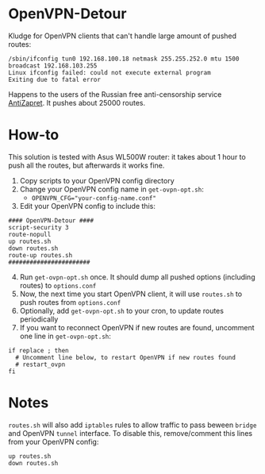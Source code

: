 # OpenVPN-Detour
Kludge for OpenVPN clients that can't handle large amount of pushed routes:

```
/sbin/ifconfig tun0 192.168.100.18 netmask 255.255.252.0 mtu 1500 broadcast 192.168.103.255
Linux ifconfig failed: could not execute external program
Exiting due to fatal error
```

Happens to the users of the Russian free anti-censorship service [AntiZapret](https://antizapret.prostovpn.org/). It pushes about 25000 routes.


# How-to

This solution is tested with Asus WL500W router: it takes about 1 hour to push all the routes, but afterwards it works fine.

1. Copy scripts to your OpenVPN config directory
2. Change your OpenVPN config name in `get-ovpn-opt.sh`:
	* `OPENVPN_CFG="your-config-name.conf"`
3. Edit your OpenVPN config to include this:

  ```
  #### OpenVPN-Detour ####
  script-security 3
  route-nopull
  up routes.sh
  down routes.sh
  route-up routes.sh
  #######################
```

4. Run `get-ovpn-opt.sh` once. It should dump all pushed options (including routes) to `options.conf`
5. Now, the next time you start OpenVPN client, it will use `routes.sh` to push routes from `options.conf`
6. Optionally, add `get-ovpn-opt.sh` to your cron, to update routes periodically
7. If you want to reconnect OpenVPN if new routes are found, uncomment one line in `get-ovpn-opt.sh`:

  ```
  if replace ; then
    # Uncomment line below, to restart OpenVPN if new routes found
    # restart_ovpn
  fi
  ```

# Notes
`routes.sh` will also add `iptables` rules to allow traffic to pass beween `bridge` and OpenVPN `tunnel` interface. To disable this, remove/comment this lines from your OpenVPN config:

```
up routes.sh
down routes.sh
```